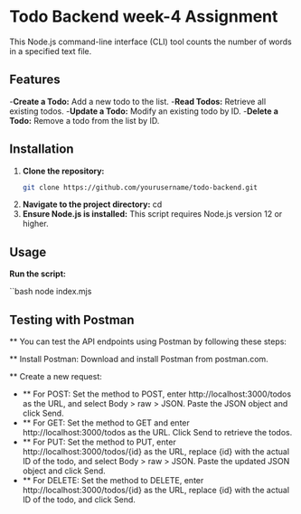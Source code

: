 # Todo Backend week-4 Assignment

This Node.js command-line interface (CLI) tool counts the number of words in a specified text file.

## Features

-**Create a Todo:** Add a new todo to the list.
-**Read Todos:** Retrieve all existing todos.
-**Update a Todo:** Modify an existing todo by ID.
-**Delete a Todo:** Remove a todo from the list by ID.

## Installation

1. **Clone the repository:**
   ```bash
   git clone https://github.com/yourusername/todo-backend.git

2. **Navigate to the project directory:**
     cd 
3. **Ensure Node.js is installed:**
     This script requires Node.js version 12 or higher.

## Usage
**Run the script:**

``bash
node index.mjs

## Testing with Postman

** You can test the API endpoints using Postman by following these steps:

** Install Postman: Download and install Postman from postman.com.

** Create a new request:

- ** For POST: Set the method to POST, enter http://localhost:3000/todos as the URL, and select Body > raw > JSON. Paste the JSON object and click Send.
- ** For GET: Set the method to GET and enter http://localhost:3000/todos as the URL. Click Send to retrieve the todos.
- ** For PUT: Set the method to PUT, enter http://localhost:3000/todos/{id} as the URL, replace {id} with the actual ID of the todo, and select Body > raw > JSON. Paste the updated JSON object and click Send.
- ** For DELETE: Set the method to DELETE, enter http://localhost:3000/todos/{id} as the URL, replace {id} with the actual ID of the todo, and click Send.
